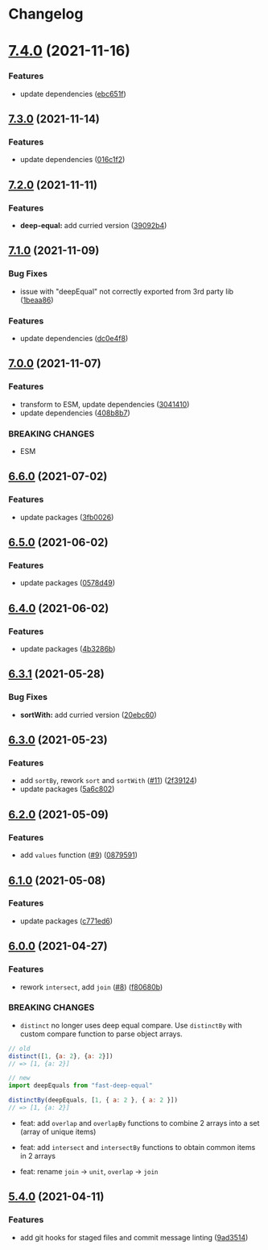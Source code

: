 # Changelog

# [7.4.0](https://github.com/asd-xiv/m/compare/v7.3.0...v7.4.0) (2021-11-16)


### Features

* update dependencies ([ebc651f](https://github.com/asd-xiv/m/commit/ebc651f19dc8411e46d27b81fa6ceb5319352ce0))

## [7.3.0](https://github.com/asd-xiv/m/compare/v7.2.0...v7.3.0) (2021-11-14)

### Features

* update dependencies ([016c1f2](https://github.com/asd-xiv/m/commit/016c1f2abf79b435e99769eaf4cd92b317d280b3))

## [7.2.0](https://github.com/asd-xiv/m/compare/v7.1.0...v7.2.0) (2021-11-11)

### Features

* **deep-equal:** add curried version ([39092b4](https://github.com/asd-xiv/m/commit/39092b480bea270e5d9de6e2f3de34014c77bb8e))

## [7.1.0](https://github.com/asd-xiv/m/compare/v7.0.0...v7.1.0) (2021-11-09)

### Bug Fixes

* issue with "deepEqual" not correctly exported from 3rd party lib ([1beaa86](https://github.com/asd-xiv/m/commit/1beaa869dfb414b625597bfca932d14f99b72907))

### Features

* update dependencies ([dc0e4f8](https://github.com/asd-xiv/m/commit/dc0e4f838a5e2840e3338ea45c539146b333f41a))

## [7.0.0](https://github.com/asd-xiv/m/compare/v6.6.0...v7.0.0) (2021-11-07)

### Features

* transform to ESM, update dependencies ([3041410](https://github.com/asd-xiv/m/commit/304141016fbbcab789f06335361450700b6d6261))
* update dependencies ([408b8b7](https://github.com/asd-xiv/m/commit/408b8b77a7c6ce38264dd74490639b8efc71612d))

### BREAKING CHANGES

* ESM

## [6.6.0](https://github.com/asd-xiv/m/compare/v6.5.0...v6.6.0) (2021-07-02)

### Features

* update packages ([3fb0026](https://github.com/asd-xiv/m/commit/3fb0026178a6d2c9028e3cd5c52f27f5b2ed460a))

## [6.5.0](https://github.com/asd-xiv/m/compare/v6.4.0...v6.5.0) (2021-06-02)

### Features

* update packages ([0578d49](https://github.com/asd-xiv/m/commit/0578d497e7eeb8efc0834acfa0a3387cc4a586e8))

## [6.4.0](https://github.com/asd-xiv/m/compare/v6.3.1...v6.4.0) (2021-06-02)

### Features

* update packages ([4b3286b](https://github.com/asd-xiv/m/commit/4b3286b88a508259285f86b49de56ced9269a425))

## [6.3.1](https://github.com/asd-xiv/m/compare/v6.3.0...v6.3.1) (2021-05-28)

### Bug Fixes

* **sortWith:** add curried version ([20ebc60](https://github.com/asd-xiv/m/commit/20ebc60ea0a7152fdfe79e609543af87bcb144c5))

## [6.3.0](https://github.com/asd-xiv/m/compare/v6.2.0...v6.3.0) (2021-05-23)

### Features

* add `sortBy`, rework `sort` and `sortWith` ([#11](https://github.com/asd-xiv/m/issues/11)) ([2f39124](https://github.com/asd-xiv/m/commit/2f391242516027a8d8c9639666ea83f148004728))
* update packages ([5a6c802](https://github.com/asd-xiv/m/commit/5a6c802c6a3f0e21f711355b359772b9d4652d1a))

## [6.2.0](https://github.com/asd-xiv/m/compare/v6.1.0...v6.2.0) (2021-05-09)

### Features

* add `values` function ([#9](https://github.com/asd-xiv/m/issues/9)) ([0879591](https://github.com/asd-xiv/m/commit/0879591da97348e37f62972d42eff3fa04f1686a))

## [6.1.0](https://github.com/asd-xiv/m/compare/v6.0.0...v6.1.0) (2021-05-08)

### Features

* update packages ([c771ed6](https://github.com/asd-xiv/m/commit/c771ed61489e1ab505e82655e28b86ba96d363c2))

## [6.0.0](https://github.com/asd-xiv/m/compare/v5.4.0...v6.0.0) (2021-04-27)

### Features

* rework `intersect`, add `join` ([#8](https://github.com/asd-xiv/m/issues/8)) ([f80680b](https://github.com/asd-xiv/m/commit/f80680b4610ac58d5bc0b45ac205ec2d7e4fee08))

### BREAKING CHANGES

* `distinct` no longer uses deep equal compare. Use `distinctBy` with custom
compare function to parse object arrays.

```js
// old
distinct([1, {a: 2}, {a: 2}])
// => [1, {a: 2}]

// new
import deepEquals from "fast-deep-equal"

distinctBy(deepEquals, [1, { a: 2 }, { a: 2 }])
// => [1, {a: 2}]
```

* feat: add `overlap` and `overlapBy` functions to combine 2 arrays into a set (array of unique items)

* feat: add `intersect` and `intersectBy` functions to obtain common items in 2 arrays

* feat: rename `join` -> `unit`, `overlap` -> `join`

## [5.4.0](https://github.com/asd-xiv/m/compare/v5.3.0...v5.4.0) (2021-04-11)

### Features

* add git hooks for staged files and commit message linting ([9ad3514](https://github.com/asd-xiv/m/commit/9ad3514a850f80d1cc0d67af538aed8e2f2dd949))
